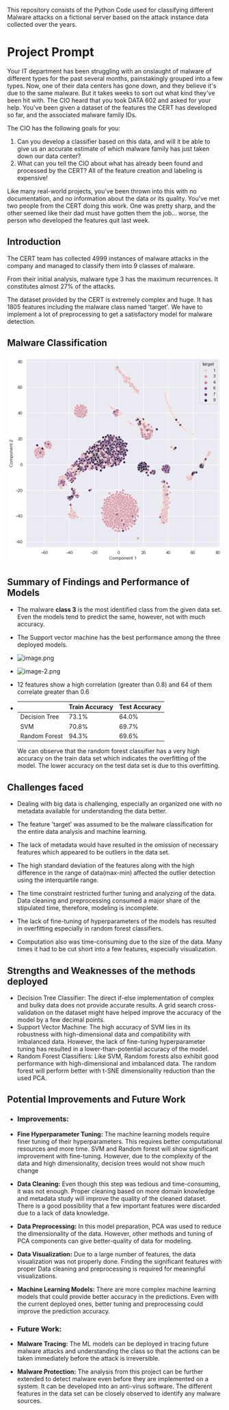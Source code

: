 This repository consists of the Python Code used for classifying different Malware attacks on a fictional server based on the attack instance data collected over the years.

# Project Prompt

Your IT department has been struggling with an onslaught of malware of different types for the past several months, painstakingly grouped into a few types. Now, one of their data centers has gone down, and they believe it's due to the same malware. But it takes weeks to sort out what kind they've been hit with. The CIO heard that you took DATA 602 and asked for your help. You've been given a dataset of the features the CERT has developed so far, and the associated malware family IDs. 

The CIO has the following goals for you:
1. Can you develop a classifier based on this data, and will it be able to give us an accurate estimate of which malware family has just taken down our data center? 
2. What can you tell the CIO about what has already been found and processed by the CERT? All of the feature creation and labeling is expensive! 

Like many real-world projects, you've been thrown into this with no documentation, and no information about the data or its quality. You've met two people from the CERT doing this work. One was pretty sharp, and the other seemed like their dad must have gotten them the job... worse, the person who developed the features quit last week. 

## Introduction

The CERT team has collected 4999 instances of malware attacks in the company and managed to classify them into 9 classes of malware.

From their initial analysis, malware type 3 has the maximum recurrences. It constitutes almost 27% of the attacks.

The dataset provided by the CERT is extremely complex and huge. It has 1805 features including the malware class named 'target'. We have to implement a lot of preprocessing to get a satisfactory model for malware detection.

## Malware Classification

![The Classes of Malware](malware_classes.png)

## Summary of Findings and Performance of Models

- The malware <b>class 3</b> is the most identified class from the given data set. Even the models tend to predict the same, however, not with much accuracy. 

- The Support vector machine has the best performance among the three deployed models.

- ![image.png](attachment:image.png)

- ![image-2.png](attachment:image-2.png)

- 12 features show a high correlation (greater than 0.8) and 64 of them correlate greater than 0.6


- |              |    Train Accuracy   |  Test Accuracy  |
  |--------------|---------------------|-----------------|
  |Decision Tree |        73.1%        |      64.0%      |
  |SVM           |        70.8%        |      69.7%      |
  |Random Forest |        94.3%        |      69.6%      |
  
  We can observe that the random forest classifier has a very high accuracy on the train data set which indicates the overfitting of the model. The lower accuracy on the test data set is due to this overfitting.

## Challenges faced

- Dealing with big data is challenging, especially an organized one with no metadata available for understanding the data better.

- The feature 'target' was assumed to be the malware classification for the entire data analysis and machine learning.

- The lack of metadata would have resulted in the omission of necessary features which appeared to be outliers in the data set.

- The high standard deviation of the features along with the high difference in the range of data(max-min) affected the outlier detection using the interquartile range. 
 
- The time constraint restricted further tuning and analyzing of the data. Data cleaning and preprocessing consumed a major share of the stipulated time, therefore, modeling is incomplete.
 
- The lack of fine-tuning of hyperparameters of the models has resulted in overfitting especially in random forest classifiers. 
 
- Computation also was time-consuming due to the size of the data. Many times it had to be cut short into a few features, especially visualization.

## Strengths and Weaknesses of the methods deployed

- Decision Tree Classifier: The direct if-else implementation of complex and bulky data does not provide accurate results. A grid search cross-validation on the dataset might have helped improve the accuracy of the model by a few decimal points.
- Support Vector Machine: The high accuracy of SVM lies in its robustness with high-dimensional data and compatibility with imbalanced data. However, the lack of fine-tuning hyperparameter tuning has resulted in a lower-than-potential accuracy of the model.
- Random Forest Classifiers: Like SVM, Random forests also exhibit good performance with high-dimensional and imbalanced data. The random forest will perform better with t-SNE dimensionality reduction than the used PCA.

## Potential Improvements and Future Work

- ### Improvements:
 - <b>Fine Hyperparameter Tuning:</b> The machine learning models require finer tuning of their hyperparameters. This requires better computational resources and more time. SVM and Random forest will show significant improvement with fine-tuning. However, due to the complexity of the data and high dimensionality, decision trees would not show much change
 - <b>Data Cleaning:</b> Even though this step was tedious and time-consuming, it was not enough. Proper cleaning based on more domain knowledge and metadata study will improve the quality of the cleaned dataset. There is a good possibility that a few important features were discarded due to a lack of data knowledge.
 - <b>Data Preprocessing:</b> In this model preparation, PCA was used to reduce the dimensionality of the data. However, other methods and tuning of PCA components can give better-quality of data for modeling.
 - <b>Data Visualization:</b> Due to a large number of features, the data visualization was not properly done. Finding the significant features with proper Data cleaning and preprocessing is required for meaningful visualizations.
 - <b>Machine Learning Models:</b> There are more complex machine learning models that could provide better accuracy in the predictions. Even with the current deployed ones, better tuning and preprocessing could improve the prediction accuracy.

- ### Future Work:
 - <b>Malware Tracing:</b> The ML models can be deployed in tracing future malware attacks and understanding the class so that the actions can be taken immediately before the attack is irreversible.
 - <b>Malware Protection:</b> The analysis from this project can be further extended to detect malware even before they are implemented on a system. It can be developed into an anti-virus software. The different features in the data set can be closely observed to identify any malware sources.

